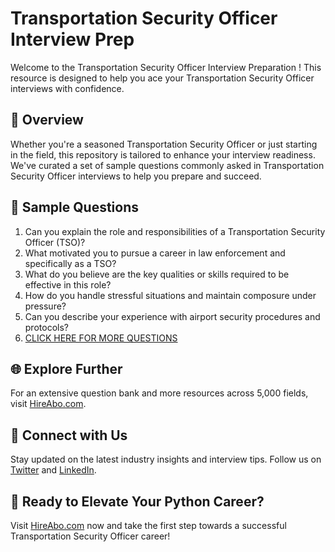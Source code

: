 # Transportation Security Officer Interview Prep

Welcome to the Transportation Security Officer Interview Preparation ! This resource is designed to help you ace your Transportation Security Officer interviews with confidence.

## 🚀 Overview

Whether you're a seasoned Transportation Security Officer or just starting in the field, this repository is tailored to enhance your interview readiness. We've curated a set of sample questions commonly asked in Transportation Security Officer interviews to help you prepare and succeed.

## 📝 Sample Questions

1. Can you explain the role and responsibilities of a Transportation Security Officer (TSO)?
2. What motivated you to pursue a career in law enforcement and specifically as a TSO?
3. What do you believe are the key qualities or skills required to be effective in this role?
4. How do you handle stressful situations and maintain composure under pressure?
5. Can you describe your experience with airport security procedures and protocols?
6. [CLICK HERE FOR MORE QUESTIONS](https://hireabo.com/job/9_1_34/Transportation%20Security%20Officer)

## 🌐 Explore Further

For an extensive question bank and more resources across 5,000 fields, visit [HireAbo.com](https://www.hireabo.com).

## 📱 Connect with Us

Stay updated on the latest industry insights and interview tips. Follow us on [Twitter](https://twitter.com/hireabo) and [LinkedIn](https://www.linkedin.com/in/hire-abo-3609972a8/).

## 🚀 Ready to Elevate Your Python Career?

Visit [HireAbo.com](https://www.hireabo.com) now and take the first step towards a successful Transportation Security Officer career!